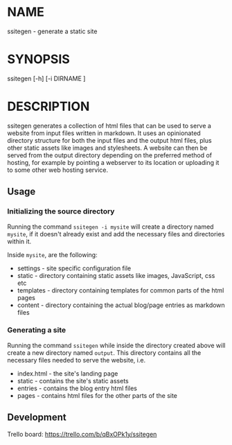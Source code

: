 # NAME
ssitegen - generate a static site

# SYNOPSIS
ssitegen [-h] [-i DIRNAME ]

# DESCRIPTION
ssitegen generates a collection of html files that can be used to serve a website from
input files written in markdown. It uses an opinionated directory structure
for both the input files and the output html files, plus other static assets like
images and stylesheets. A website can then be served from the output directory depending
on the preferred method of hosting, for example by pointing a webserver to its location or 
uploading it to some other web hosting service.

## Usage

### Initializing the source directory

Running the command `ssitegen -i mysite` will create a directory named `mysite`, if it
doesn't already exist and add the necessary files and directories within it.

Inside `mysite`, are the following:

- settings - site specific configuration file
- static - directory containing static assets like images, JavaScript, css etc
- templates - directory containing templates for common parts of the html pages
- content - directory containing the actual blog/page entries as markdown files

### Generating a site

Running the command `ssitegen` while inside the directory created above will create a new
directory named `output`. This directory contains all the necessary files needed to 
serve the website, i.e.

- index.html - the site's landing page
- static - contains the site's static assets
- entries - contains the blog entry html files
- pages - contains html files for the other parts of the site

## Development

Trello board: https://trello.com/b/qBxOPk1y/ssitegen
